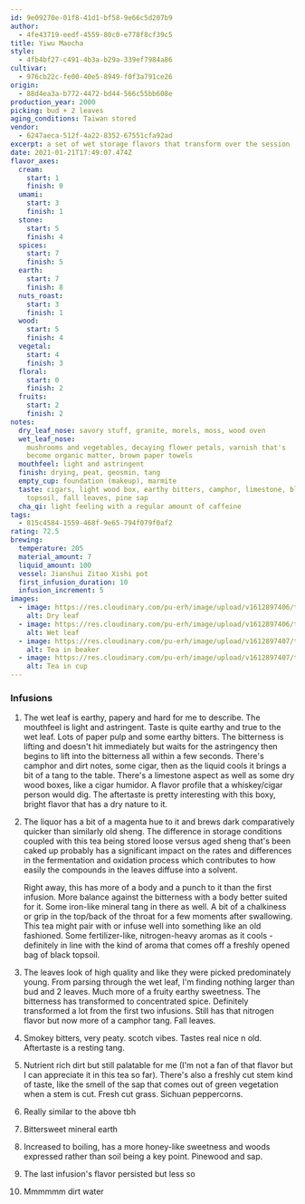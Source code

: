 ```yaml
---
id: 9e09270e-01f8-41d1-bf58-9e66c5d207b9
author:
  - 4fe43719-eedf-4559-80c0-e778f8cf39c5
title: Yiwu Maocha
style:
  - 4fb4bf27-c491-4b3a-b29a-339ef7984a86
cultivar:
  - 976cb22c-fe00-40e5-8949-f0f3a791ce26
origin:
  - 88d4ea3a-b772-4472-bd44-566c55bb608e
production_year: 2000
picking: bud + 2 leaves
aging_conditions: Taiwan stored
vendor:
  - 6247aeca-512f-4a22-8352-67551cfa92ad
excerpt: a set of wet storage flavors that transform over the session
date: 2021-01-21T17:49:07.474Z
flavor_axes:
  cream:
    start: 1
    finish: 0
  umami:
    start: 3
    finish: 1
  stone:
    start: 5
    finish: 4
  spices:
    start: 7
    finish: 5
  earth:
    start: 7
    finish: 8
  nuts_roast:
    start: 3
    finish: 1
  wood:
    start: 5
    finish: 4
  vegetal:
    start: 4
    finish: 3
  floral:
    start: 0
    finish: 2
  fruits:
    start: 2
    finish: 2
notes:
  dry_leaf_nose: savory stuff, granite, morels, moss, wood oven
  wet_leaf_nose:
    mushrooms and vegetables, decaying flower petals, varnish that's
    become organic matter, brown paper towels
  mouthfeel: light and astringent
  finish: drying, peat, geosmin, tang
  empty_cup: foundation (makeup), marmite
  taste: cigars, light wood box, earthy bitters, camphor, limestone, black
    topsoil, fall leaves, pine sap
  cha_qi: light feeling with a regular amount of caffeine
tags:
  - 815c4584-1559-468f-9e65-794f079f0af2
rating: 72.5
brewing:
  temperature: 205
  material_amount: 7
  liquid_amount: 100
  vessel: Jianshui Zitao Xishi pot
  first_infusion_duration: 10
  infusion_increment: 5
images:
  - image: https://res.cloudinary.com/pu-erh/image/upload/v1612897406/tea/2021/2000%20Yiwu%20Maocha/55ABDB10-A266-4A70-B9F6-3A6F23170EAF_hh40z3.jpg
    alt: Dry leaf
  - image: https://res.cloudinary.com/pu-erh/image/upload/v1612897406/tea/2021/2000%20Yiwu%20Maocha/85F0C426-78D5-45D7-8CF1-0C472EDF79FD_b6bsld.jpg
    alt: Wet leaf
  - image: https://res.cloudinary.com/pu-erh/image/upload/v1612897407/tea/2021/2000%20Yiwu%20Maocha/AC9A54BD-DB1A-4929-9943-ED600A4786B5_du8ebw.jpg
    alt: Tea in beaker
  - image: https://res.cloudinary.com/pu-erh/image/upload/v1612897407/tea/2021/2000%20Yiwu%20Maocha/F44B219E-0F05-4EF4-B963-2610FD68EF40_f1jwua.jpg
    alt: Tea in cup
---
```


### Infusions

1. The wet leaf is earthy, papery and hard for me to describe. The mouthfeel is light and astringent. Taste is quite earthy and true to the wet leaf. Lots of paper pulp and some earthy bitters. The bitterness is lifting and doesn't hit immediately but waits for the astringency then begins to lift into the bitterness all within a few seconds. There's camphor and dirt notes, some cigar, then as the liquid cools it brings a bit of a tang to the table. There's a limestone aspect as well as some dry wood boxes, like a cigar humidor. A flavor profile that a whiskey/cigar person would dig. The aftertaste is pretty interesting with this boxy, bright flavor that has a dry nature to it.
2. The liquor has a bit of a magenta hue to it and brews dark comparatively quicker than similarly old sheng. The difference in storage conditions coupled with this tea being stored loose versus aged sheng that's been caked up probably has a significant impact on the rates and differences in the fermentation and oxidation process which contributes to how easily the compounds in the leaves diffuse into a solvent.

   Right away, this has more of a body and a punch to it than the first infusion. More balance against the bitterness with a body better suited for it. Some iron-like mineral tang in there as well. A bit of a chalkiness or grip in the top/back of the throat for a few moments after swallowing. This tea might pair with or infuse well into something like an old fashioned. Some fertilizer-like, nitrogen-heavy aromas as it cools - definitely in line with the kind of aroma that comes off a freshly opened bag of black topsoil.

3. The leaves look of high quality and like they were picked predominately young. From parsing through the wet leaf, I'm finding nothing larger than bud and 2 leaves. Much more of a fruity earthy sweetness. The bitterness has transformed to concentrated spice. Definitely transformed a lot from the first two infusions. Still has that nitrogen flavor but now more of a camphor tang. Fall leaves.
4. Smokey bitters, very peaty. scotch vibes. Tastes real nice n old. Aftertaste is a resting tang.
5. Nutrient rich dirt but still palatable for me (I'm not a fan of that flavor but I can appreciate it in this tea so far). There's also a freshly cut stem kind of taste, like the smell of the sap that comes out of green vegetation when a stem is cut. Fresh cut grass. Sichuan peppercorns.
6. Really similar to the above tbh
7. Bittersweet mineral earth
8. Increased to boiling, has a more honey-like sweetness and woods expressed rather than soil being a key point. Pinewood and sap.
9. The last infusion's flavor persisted but less so
10. Mmmmmm dirt water
